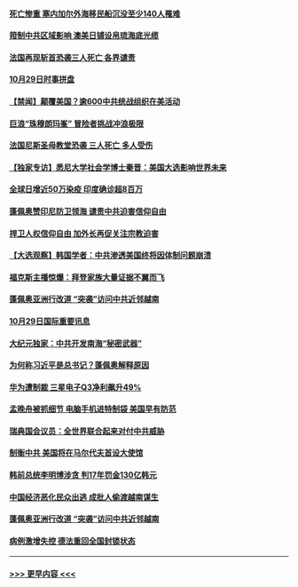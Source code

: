 #### [死亡惨重 塞内加尔外海移民船沉没至少140人罹难](../pages/prog202/a102975104.md?t=10301551) 
#### [箝制中共区域影响 澳美日铺设帛琉海底光缆](../pages/prog202/a102975092.md?t=10301551) 
#### [法国再现斩首恐袭三人死亡 各界谴责](../pages/prog202/a102974890.md?t=10301551) 
#### [10月29日时事拼盘](../pages/prog202/a102974863.md?t=10301551) 
#### [【禁闻】颠覆美国？逾600中共统战组织在美活动](../pages/prog202/a102974836.md?t=10301551) 
#### [巨浪“珠穆朗玛峯” 冒险者挑战冲浪极限](../pages/prog202/a102974822.md?t=10301551) 
#### [法国尼斯圣母教堂恐袭 三人死亡 多人受伤](../pages/prog202/a102974685.md?t=10301551) 
#### [【独家专访】悉尼大学社会学博士秦晋：美国大选影响世界未来](../pages/prog202/a102974683.md?t=10301551) 
#### [全球日增近50万染疫 印度确诊超8百万](../pages/prog202/a102974672.md?t=10301551) 
#### [蓬佩奥赞印尼防卫领海 谴责中共迫害信仰自由](../pages/prog202/a102974655.md?t=10301551) 
#### [捍卫人权信仰自由 加外长再促关注宗教迫害](../pages/prog202/a102974637.md?t=10301551) 
#### [【大选观察】韩国学者：中共渗透美国终将因体制问题崩溃](../pages/prog202/a102974634.md?t=10301551) 
#### [福克斯主播惊爆：拜登家族大量证据不翼而飞](../pages/prog202/a102974514.md?t=10301551) 
#### [蓬佩奥亚洲行改道 “突袭”访问中共近邻越南](../pages/prog202/a102974476.md?t=10301551) 
#### [10月29日国际重要讯息](../pages/prog202/a102974473.md?t=10301551) 
#### [大纪元独家：中共开发南海“秘密武器”](../pages/prog202/a102974450.md?t=10301551) 
#### [为何称习近平是总书记？蓬佩奥解释原因](../pages/prog202/a102974415.md?t=10301551) 
#### [华为遭制裁 三星电子Q3净利飙升49%](../pages/prog202/a102974382.md?t=10301551) 
#### [孟晚舟被抓细节 电脑手机进特制袋 美国早有防范](../pages/prog202/a102974386.md?t=10301551) 
#### [瑞典国会议员：全世界联合起来对付中共威胁](../pages/prog202/a102974318.md?t=10301551) 
#### [制衡中共 美国将在马尔代夫首设大使馆](../pages/prog202/a102974257.md?t=10301551) 
#### [韩前总统李明博涉贪 判17年罚金130亿韩元](../pages/prog202/a102974223.md?t=10301551) 
#### [中国经济恶化民众出逃 成批人偷渡越南谋生](../pages/prog202/a102974214.md?t=10301551) 
#### [蓬佩奥亚洲行改道 “突袭”访问中共近邻越南](../pages/prog202/a102974060.md?t=10301551) 
#### [病例激增失控 德法重回全国封锁状态](../pages/prog202/a102974077.md?t=10301551) 

----
#### [ >>> 更早内容 <<< ](../indexes/prog202-earlier.md)
